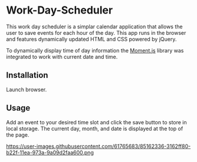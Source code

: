 # Work-Day-Scheduler

This work day scheduler is a simplar calendar application that allows the user to save events for each hour of the day. This app runs in the browser and features dynamically updated HTML and CSS powered by jQuery.

To dynamically display time of day information the [Moment.js](https://momentjs.com/) library was integrated to work with current date and time. 

## Installation
Launch browser. 

## Usage
Add an event to your desired time slot and click the save button to store in local storage. The current day, month, and date is displayed at the top of the page. 

https://user-images.githubusercontent.com/61765683/85162336-3162ff80-b22f-11ea-973a-9a09d2faa600.png
